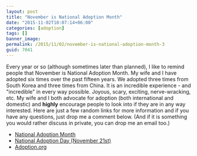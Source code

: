```yaml
---
layout: post
title: "November is National Adoption Month"
date: "2015-11-02T10:07:14+06:00"
categories: [adoption]
tags: []
banner_image: 
permalink: /2015/11/02/november-is-national-adoption-month-3
guid: 7041
---
```


Every year or so (although sometimes later than planned), I like to remind people that November is National Adoption Month. My wife and I have adopted six times over the past fifteen years. We adopted three times from South Korea and three times from China. It is an incredible experience - and "incredible" in every way possible. Joyous, scary, exciting, nerve-wracking, etc. My wife and I both advocate for adoption (both international and domestic) and <strong>highly</strong> encourage people to look into if they are in any way interested. Here are just a few random links for more information and if you have any questions, just drop me a comment below. (And if it is something you would rather discuss in private, you can drop me an email too.)

<ul>
<li><a href="https://www.childwelfare.gov/topics/adoption/nam/">National Adoption Month</a></li>
<li><a href="http://www.nationaladoptionday.org/">National Adoption Day (November 21st)</a></li>
<li><a href="http://adoption.org/">Adoption.org</a></li>
</ul>